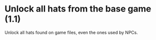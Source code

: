 # Unlock all hats from the base game (1.1)

Unlock all hats found on game files, even the ones used by NPCs.

